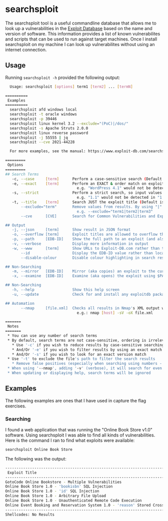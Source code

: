 # searchsploit

The searchsploit tool is a useful commandline database that allows me to look up a vulnerabilities in the [Exploit Database](https://www.exploit-db.com/searchsploit) based on the name and version of software. This information provides a list of known vulnerabilites and scripts that can be used to run against target machines. Once I install searchsploit on my machine I can look up vulnerabilites without using an internet connection.

## Usage

Running `searchsploit -h` provided the following output:

```bash
  Usage: searchsploit [options] term1 [term2] ... [termN]

==========
 Examples 
==========
  searchsploit afd windows local
  searchsploit -t oracle windows
  searchsploit -p 39446
  searchsploit linux kernel 3.2 --exclude="(PoC)|/dos/"
  searchsploit -s Apache Struts 2.0.0
  searchsploit linux reverse password
  searchsploit -j 55555 | jq
  searchsploit --cve 2021-44228

  For more examples, see the manual: https://www.exploit-db.com/searchsploit

=========
 Options 
=========
## Search Terms
   -c, --case     [term]      Perform a case-sensitive search (Default is inSEnsITiVe)
   -e, --exact    [term]      Perform an EXACT & order match on exploit title (Default is an AND match on each term) [Implies "-t"]
                                e.g. "WordPress 4.1" would not be detect "WordPress Core 4.1")
   -s, --strict               Perform a strict search, so input values must exist, disabling fuzzy search for version range
                                e.g. "1.1" would not be detected in "1.0 < 1.3")
   -t, --title    [term]      Search JUST the exploit title (Default is title AND the file's path)
       --exclude="term"       Remove values from results. By using "|" to separate, you can chain multiple values
                                e.g. --exclude="term1|term2|term3"
       --cve      [CVE]       Search for Common Vulnerabilities and Exposures (CVE) value

## Output
   -j, --json     [term]      Show result in JSON format
   -o, --overflow [term]      Exploit titles are allowed to overflow their columns
   -p, --path     [EDB-ID]    Show the full path to an exploit (and also copies the path to the clipboard if possible)
   -v, --verbose              Display more information in output
   -w, --www      [term]      Show URLs to Exploit-DB.com rather than the local path
       --id                   Display the EDB-ID value rather than local path
       --disable-colour       Disable colour highlighting in search results

## Non-Searching
   -m, --mirror   [EDB-ID]    Mirror (aka copies) an exploit to the current working directory
   -x, --examine  [EDB-ID]    Examine (aka opens) the exploit using $PAGER

## Non-Searching
   -h, --help                 Show this help screen
   -u, --update               Check for and install any exploitdb package updates (brew, deb & git)

## Automation
       --nmap     [file.xml]  Checks all results in Nmap's XML output with service version
                                e.g.: nmap [host] -sV -oX file.xml

=======
 Notes 
=======
 * You can use any number of search terms
 * By default, search terms are not case-sensitive, ordering is irrelevant, and will search between version ranges
   * Use '-c' if you wish to reduce results by case-sensitive searching
   * And/Or '-e' if you wish to filter results by using an exact match
   * And/Or '-s' if you wish to look for an exact version match
 * Use '-t' to exclude the file's path to filter the search results
   * Remove false positives (especially when searching using numbers - i.e. versions)
 * When using '--nmap', adding '-v' (verbose), it will search for even more combinations
 * When updating or displaying help, search terms will be ignored
```

## Examples

The following examples are ones that I have used in capture the flag exercises.

### Searching

I found a web application that was running the "Online Book Store v1.0" software. Using searchsploit I was able to find all kinds of vulnerabilities. Here is the command I ran to find what exploits were available:

`searchsploit Online Book Store`

The following was the output:

```bash
--------------------------------------------------------------------------------------------------------------------------------------------------------------------------------- ---------------------------------
 Exploit Title                                                                                                                                                                   |  Path
--------------------------------------------------------------------------------------------------------------------------------------------------------------------------------- ---------------------------------
GotoCode Online Bookstore - Multiple Vulnerabilities                                                                                                                             | asp/webapps/17921.txt
Online Book Store 1.0 - 'bookisbn' SQL Injection                                                                                                                                 | php/webapps/47922.txt
Online Book Store 1.0 - 'id' SQL Injection                                                                                                                                       | php/webapps/48775.txt
Online Book Store 1.0 - Arbitrary File Upload                                                                                                                                    | php/webapps/47928.txt
Online Book Store 1.0 - Unauthenticated Remote Code Execution                                                                                                                    | php/webapps/47887.py
Online Event Booking and Reservation System 1.0 - 'reason' Stored Cross-Site Scripting (XSS)                                                                                     | php/webapps/50450.txt
--------------------------------------------------------------------------------------------------------------------------------------------------------------------------------- ---------------------------------
Shellcodes: No Results
```
